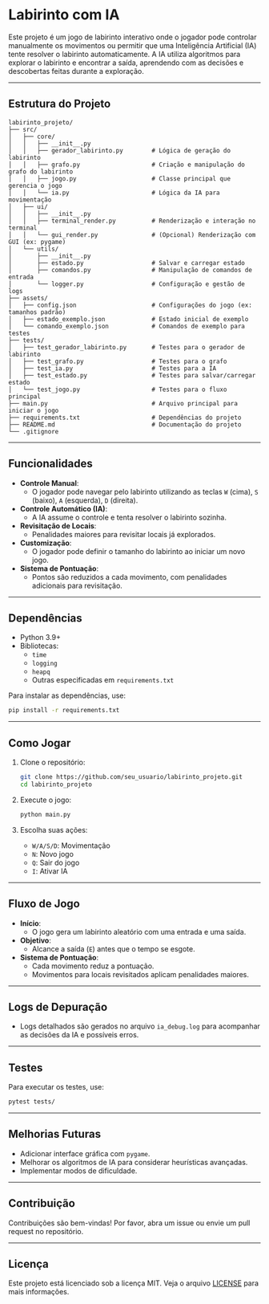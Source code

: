 # Labirinto com IA

Este projeto é um jogo de labirinto interativo onde o jogador pode controlar manualmente os movimentos ou permitir que uma Inteligência Artificial (IA) tente resolver o labirinto automaticamente. A IA utiliza algoritmos para explorar o labirinto e encontrar a saída, aprendendo com as decisões e descobertas feitas durante a exploração.

---

## Estrutura do Projeto

```
labirinto_projeto/
├── src/
│   ├── core/
│   │   ├── __init__.py
│   │   ├── gerador_labirinto.py        # Lógica de geração do labirinto
│   │   ├── grafo.py                    # Criação e manipulação do grafo do labirinto
│   │   ├── jogo.py                     # Classe principal que gerencia o jogo
│   │   └── ia.py                       # Lógica da IA para movimentação
│   ├── ui/
│   │   ├── __init__.py
│   │   ├── terminal_render.py          # Renderização e interação no terminal
│   │   └── gui_render.py               # (Opcional) Renderização com GUI (ex: pygame)
│   └── utils/
│       ├── __init__.py
│       ├── estado.py                   # Salvar e carregar estado
│       ├── comandos.py                 # Manipulação de comandos de entrada
│       └── logger.py                   # Configuração e gestão de logs
├── assets/
│   ├── config.json                     # Configurações do jogo (ex: tamanhos padrão)
│   ├── estado_exemplo.json             # Estado inicial de exemplo
│   └── comando_exemplo.json            # Comandos de exemplo para testes
├── tests/
│   ├── test_gerador_labirinto.py       # Testes para o gerador de labirinto
│   ├── test_grafo.py                   # Testes para o grafo
│   ├── test_ia.py                      # Testes para a IA
│   ├── test_estado.py                  # Testes para salvar/carregar estado
│   └── test_jogo.py                    # Testes para o fluxo principal
├── main.py                             # Arquivo principal para iniciar o jogo
├── requirements.txt                    # Dependências do projeto
├── README.md                           # Documentação do projeto
└── .gitignore
```

---

## Funcionalidades

- **Controle Manual**:
  - O jogador pode navegar pelo labirinto utilizando as teclas `W` (cima), `S` (baixo), `A` (esquerda), `D` (direita).
- **Controle Automático (IA)**:
  - A IA assume o controle e tenta resolver o labirinto sozinha.
- **Revisitação de Locais**:
  - Penalidades maiores para revisitar locais já explorados.
- **Customização**:
  - O jogador pode definir o tamanho do labirinto ao iniciar um novo jogo.
- **Sistema de Pontuação**:
  - Pontos são reduzidos a cada movimento, com penalidades adicionais para revisitação.

---

## Dependências

- Python 3.9+
- Bibliotecas:
  - `time`
  - `logging`
  - `heapq`
  - Outras especificadas em `requirements.txt`

Para instalar as dependências, use:
```bash
pip install -r requirements.txt
```

---

## Como Jogar

1. Clone o repositório:
   ```bash
   git clone https://github.com/seu_usuario/labirinto_projeto.git
   cd labirinto_projeto
   ```

2. Execute o jogo:
   ```bash
   python main.py
   ```

3. Escolha suas ações:
   - `W/A/S/D`: Movimentação
   - `N`: Novo jogo
   - `Q`: Sair do jogo
   - `I`: Ativar IA

---

## Fluxo de Jogo

- **Início**:
  - O jogo gera um labirinto aleatório com uma entrada e uma saída.
- **Objetivo**:
  - Alcance a saída (`E`) antes que o tempo se esgote.
- **Sistema de Pontuação**:
  - Cada movimento reduz a pontuação.
  - Movimentos para locais revisitados aplicam penalidades maiores.

---

## Logs de Depuração

- Logs detalhados são gerados no arquivo `ia_debug.log` para acompanhar as decisões da IA e possíveis erros.

---

## Testes

Para executar os testes, use:
```bash
pytest tests/
```

---

## Melhorias Futuras

- Adicionar interface gráfica com `pygame`.
- Melhorar os algoritmos de IA para considerar heurísticas avançadas.
- Implementar modos de dificuldade.

---

## Contribuição

Contribuições são bem-vindas! Por favor, abra um issue ou envie um pull request no repositório.

---

## Licença

Este projeto está licenciado sob a licença MIT. Veja o arquivo [LICENSE](LICENSE) para mais informações.
